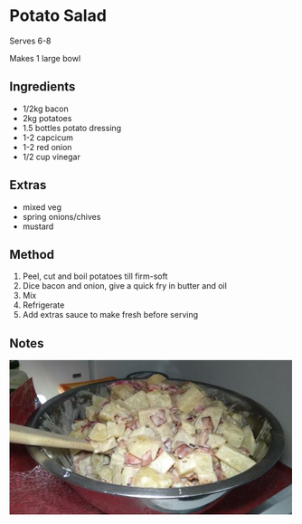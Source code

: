 # Potato Salad

Serves 6-8

Makes 1 large bowl

## Ingredients

* 1/2kg bacon
* 2kg potatoes
* 1.5 bottles potato dressing
* 1-2 capcicum
* 1-2 red onion
* 1/2 cup vinegar

## Extras

* mixed veg
* spring onions/chives
* mustard

## Method

1. Peel, cut and boil potatoes till firm-soft
2. Dice bacon and onion, give a quick fry in butter and oil
3. Mix
4. Refrigerate
5. Add extras sauce to make fresh before serving

## Notes

![](./img/potato-salad-1.jpg)